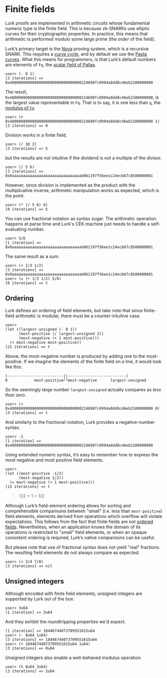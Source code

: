 # Finite fields

Lurk proofs are implemented in arithmetic circuits whose fundamental numeric type is the finite field.
This is because zk-SNARKs use elliptic curves for their cryptographic properties.
In practice, this means that arithmetic is performed modulo some large prime (the *order* of the field).

Lurk’s primary target is the [Nova](https://github.com/microsoft/Nova) proving system, which is a recursive SNARK.
This requires a [curve cycle](https://eprint.iacr.org/2014/595.pdf), and by default we use the [Pasta curves](https://electriccoin.co/blog/the-pasta-curves-for-halo-2-and-beyond/).
What this means for programmers, is that Lurk’s default numbers are elements of `Fq`, the [scalar field of Pallas](https://github.com/zcash/pasta_curves/blob/main/src/fields/fq.rs).

```
user> (- 0 1)
[3 iterations] => 0x40000000000000000000000000000000224698fc0994a8dd8c46eb2100000000
```

The result, `0x40000000000000000000000000000000224698fc0994a8dd8c46eb2100000000`, is the largest value representable in `Fq`.
That is to say, it is one less than `q`, the [modulus of `Fq`](https://github.com/zcash/pasta_curves/blob/main/src/fields/fq.rs#L21).

```
user> (+ 0x40000000000000000000000000000000224698fc0994a8dd8c46eb2100000000 1)
[3 iterations] => 0
```

Division works in a finite field,

```
user> (/ 10 2)
[3 iterations] => 5
```

but the results are not intuitive if the dividend is not a multiple of the divisor.

```
user> (/ 5 6)
[3 iterations] => 0x0aaaaaaaaaaaaaaaaaaaaaaaaaaaaaaab061197f56ee1c24ecb67c8580000001
```

However, since division is implemented as the product with the multiplicative inverse, arithmetic manipulation works as expected, which is the point.

```
user> (* (/ 5 6) 6)
[6 iterations] => 5
```

You can use fractional notation as syntax sugar.
The arithmetic operation happens at parse time and Lurk's CEK machine just needs to handle a self-evaluating number.

```
user> 5/6
[1 iteration] => 0x0aaaaaaaaaaaaaaaaaaaaaaaaaaaaaaab061197f56ee1c24ecb67c8580000001
```

The same result as a sum.

```
user> (+ 1/3 1/2)
[3 iterations] => 0x0aaaaaaaaaaaaaaaaaaaaaaaaaaaaaaab061197f56ee1c24ecb67c8580000001
user> (= (+ 1/3 1/2) 5/6)
[6 iterations] => t
```

## Ordering

Lurk defines an ordering of field elements, but take note that since finite-field arithmetic is modular, there must be a counter-intuitive case.

```
user> 
(let ((largest-unsigned (- 0 1))
      (most-positive (/ largest-unsigned 2))
      (most-negative (+ 1 most-positive)))
  (< most-negative most-positive))
[21 iterations] => t
```
Above, the most-negative number is produced by adding one to the most-positive.
If we imagine the elements of the finite field on a line, it would look like this:

```
|-------------------------||--------------------------|
0            most-positive┘└most-negative      largest-unsigned
```

So the seemingly large number `largest-unsigned` actually compares as *less than zero*.

```
user> (< 0x40000000000000000000000000000000224698fc0994a8dd8c46eb2100000000 0)
[3 iterations] => t
```

And similarly to the fractional notation, Lurk provides a negative-number syntax.

```
user> -1
[1 iteration] => 0x40000000000000000000000000000000224698fc0994a8dd8c46eb2100000000
```

Using extended numeric syntax, it’s easy to remember how to express the most negative and most positive field elements.

```
user> 
(let ((most-positive -1/2)
      (most-negative 1/2))
  (= most-negative (+ 1 most-positive)))
[13 iterations] => t
```

> -1/2 + 1 = 1/2

Although Lurk’s field-element ordering allows for sorting and comprehensible comparisons between "small" (i.e. less than `most-positive`) field elements, elements derived from operations which overflow will violate expectations.
This follows from the fact that finite fields are not [ordered fields](https://en.wikipedia.org/wiki/Ordered_field).
Nevertheless, when an application knows the domain of its operations is restricted to "small" field elements, or when an opaque consistent ordering is required, Lurk’s native comparisons can be useful.

But please note that use of fractional syntax does not yield "real" fractions.
The resulting field elements do not always compare as expected.

```
user> (< 3/4 7/8)
[3 iterations] => nil
```

## Unsigned integers

Although encoded with finite field elements, unsigned integers are supported by Lurk out of the box.

```
user> 3u64
[1 iteration] => 3u64
```

And they exhibit the roundtripping properties we'd expect.

```
[1 iteration] => 18446744073709551615u64
user> (- 0u64 1u64)
[3 iterations] => 18446744073709551615u64
user> (+ 18446744073709551615u64 1u64)
[3 iterations] => 0u64
```

Unsigned integers also enable a well-behaved modulus operation.

```
user> (% 8u64 3u64)
[3 iterations] => 2u64
```
